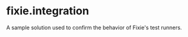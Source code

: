 fixie.integration
=================

A sample solution used to confirm the behavior of Fixie's test runners.